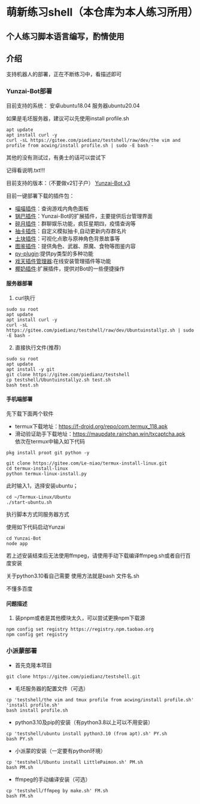 # 萌新练习shell（本仓库为本人练习所用）
## 个人练习脚本语言编写，酌情使用
## 介绍
支持机器人的部署，正在不断练习中，看描述即可
### Yunzai-Bot部署
目前支持的系统：
安卓ubuntu18.04
服务器ubuntu20.04

如果是毛坯服务器，建议可以先使用install profile.sh
```
apt update
apt install curl -y
curl -sL https://gitee.com/piedianz/testshell/raw/dev/the vim and profile from acwing/install profile.sh | sudo -E bash -
```

其他的没有测试过，有勇士的话可以尝试下

记得看说明.txt!!!

目前支持的版本：（不要做v2钉子户）
[Yunzai-Bot v3](https://gitee.com/Le-niao/Yunzai-Bot)

目前一键部署下载的插件包：
- [喵喵插件](https://gitee.com/yoimiya-kokomi/miao-plugin)：查询游戏内角色面板
- [锅巴插件](https://github.com/guoba-yunzai/guoba-plugin)：Yunzai-Bot的扩展插件，主要提供后台管理界面
- [碎月插件](http://gitee.com/Acceleratorsky/suiyue)：群聊娱乐功能，疯狂星期四，疫情查询等
- [抽卡插件](https://gitee.com/Nwflower/flower-plugin)：自定义模拟抽卡,自动更新内存群名片
- [土块插件](https://gitee.com/SmallK111407/earth-k-plugin)：可视化点歌与原神角色背景故事等
- [图鉴插件](https://gitee.com/Ctrlcvs/xiaoyao-cvs-plugin)：提供角色、武器、原魔、食物等图鉴内容
- [py-plugin](https://gitee.com/realhuhu/py-plugin):提供py类型的多种功能
- [戏天插件管理器](https://github.com/XiTianGame/xitian-plugin):在线安装管理插件等功能
- [椰奶插件](https://gitee.com/yeyang52/yenai-plugin):扩展插件，提供对Bot的一些便捷操作
#### 服务器部署
1. curl执行
```
sudo su root
apt update
apt install curl -y
curl -sL https://gitee.com/piedianz/testshell/raw/dev/Ubuntuinstallyz.sh | sudo -E bash -
```
2. 直接执行文件(推荐)
```
sudo su root
apt update
apt install -y git
git clone https://gitee.com/piedianz/testshell
cp testshell/Ubuntuinstallyz.sh test.sh
bash test.sh
```
#### 手机端部署
先下载下面两个软件
- termux下载地址：https://f-droid.org/repo/com.termux_118.apk
- 滑动验证助手下载地址：https://maupdate.rainchan.win/txcaptcha.apk  
依次在termux中输入如下代码
```
pkg install proot git python -y
```
```
git clone https://gitee.com/Le-niao/termux-install-linux.git
cd termux-install-linux 
python termux-linux-install.py
```
此时输入1，选择安装ubuntu；
```
cd ~/Termux-Linux/Ubuntu
./start-ubuntu.sh
```
执行脚本方式同服务器方式

使用如下代码启动Yunzai
```
cd Yunzai-Bot
node app
```
若上述安装结束后无法使用ffmpeg，请使用手动下载编译ffmpeg.sh或者自行百度安装

关于python3.10看自己需要
使用方法就是bash 文件名.sh

不懂多百度

#### 问题描述
1. 装pnpm或者是其他模块太久，可以尝试更换npm下载源
```
npm config set registry https://registry.npm.taobao.org
npm config get registry 
```


### 小派蒙部署
- 首先克隆本项目
```
git clone https://gitee.com/piedianz/testshell.git
```
- 毛坯服务器的配置文件（可选）
```
cp 'testshell/the vim and tmux profile from acwing/install profile.sh' 'install profile.sh'
bash install profile.sh
```
- python3.10及pip的安装（有python3.8以上可以不用安装）
```
cp 'testshell/ubuntu install python3.10 (from apt).sh' PY.sh
bash PY.sh
```
- 小派蒙的安装（一定要有python环境）
```
cp 'testshell/Ubuntu install LittlePaimon.sh' PM.sh
bash PM.sh
```
- ffmpeg的手动编译安装（可选）
```
cp 'testshell/ffmpeg by make.sh' FM.sh
bash FM.sh
```
